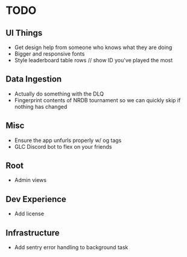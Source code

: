 # TODO

## UI Things

- Get design help from someone who knows what they are doing
- Bigger and responsive fonts
- Style leaderboard table rows // show ID you've played the most

## Data Ingestion

- Actually do something with the DLQ
- Fingerprint contents of NRDB tournament so we can quickly skip if nothing has changed

## Misc

- Ensure the app unfurls properly w/ og tags
- GLC Discord bot to flex on your friends

## Root

- Admin views

## Dev Experience

- Add license

## Infrastructure

- Add sentry error handling to background task
